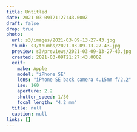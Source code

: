 ```yaml
---
title: Untitled
date: 2021-03-09T21:27:43.000Z
draft: false
drop: true
photo:
  url: s3/images/2021-03-09-13-27-43.jpg
  thumb: s3/thumbs/2021-03-09-13-27-43.jpg
  preview: s3/previews/2021-03-09-13-27-43.jpg
  created: 2021-03-09T21:27:43.000Z
  exif:
    make: Apple
    model: "iPhone SE"
    lens: "iPhone SE back camera 4.15mm f/2.2"
    iso: 160
    aperture: 2.2
    shutter_speed: 1/30
    focal_length: "4.2 mm"
  title: null
  caption: null
links: []
---
```

